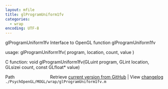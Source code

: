 ```yaml
---
layout: mfile
title: glProgramUniform1fv
categories:
  - wrap
encoding: UTF-8
---
```


glProgramUniform1fv  Interface to OpenGL function glProgramUniform1fv  

usage:  glProgramUniform1fv( program, location, count, value )  

C function:  void glProgramUniform1fv(GLuint program, GLint location, GLsizei count, const GLfloat\* value)  


<div class="code_header" style="text-align:right;">
  <span style="float:left;">Path&nbsp;&nbsp;</span> <span class="counter">Retrieve <a href=
  "https://raw.github.com/Psychtoolbox-3/Psychtoolbox-3/beta/./PsychOpenGL/MOGL/wrap/glProgramUniform1fv.m">current version from GitHub</a> | View <a href=
  "https://github.com/Psychtoolbox-3/Psychtoolbox-3/commits/beta/./PsychOpenGL/MOGL/wrap/glProgramUniform1fv.m">changelog</a></span>
</div>
<div class="code">
  <code>./PsychOpenGL/MOGL/wrap/glProgramUniform1fv.m</code>
</div>
